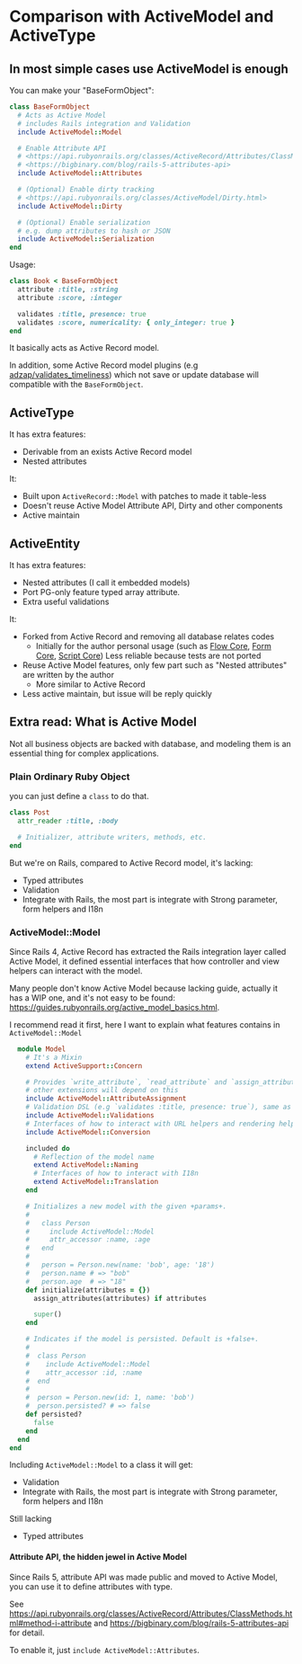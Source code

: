 # Comparison with ActiveModel and ActiveType

## In most simple cases use ActiveModel is enough

You can make your "BaseFormObject":

```ruby
class BaseFormObject
  # Acts as Active Model
  # includes Rails integration and Validation
  include ActiveModel::Model

  # Enable Attribute API
  # <https://api.rubyonrails.org/classes/ActiveRecord/Attributes/ClassMethods.html#method-i-attribute>
  # <https://bigbinary.com/blog/rails-5-attributes-api>
  include ActiveModel::Attributes

  # (Optional) Enable dirty tracking
  # <https://api.rubyonrails.org/classes/ActiveModel/Dirty.html>
  include ActiveModel::Dirty

  # (Optional) Enable serialization
  # e.g. dump attributes to hash or JSON
  include ActiveModel::Serialization
end
```

Usage:

```ruby
class Book < BaseFormObject
  attribute :title, :string
  attribute :score, :integer

  validates :title, presence: true
  validates :score, numericality: { only_integer: true }
end
```

It basically acts as Active Record model.

In addition, some Active Record model plugins (e.g [adzap/validates_timeliness](https://github.com/adzap/validates_timeliness)) which not save or update database will compatible with the `BaseFormObject`.

## ActiveType

It has extra features:

- Derivable from an exists Active Record model
- Nested attributes

It:

- Built upon `ActiveRecord::Model` with patches to made it table-less
- Doesn't reuse Active Model Attribute API, Dirty and other components
- Active maintain

## ActiveEntity

It has extra features:

- Nested attributes (I call it embedded models)
- Port PG-only feature typed array attribute.
- Extra useful validations

It:

- Forked from Active Record and removing all database relates codes
  - Initially for the author personal usage (such as [Flow Core](https://github.com/rails-engine/flow_core), [Form Core](https://github.com/rails-engine/form_core), [Script Core](https://github.com/rails-engine/script_core)) Less reliable because tests are not ported
- Reuse Active Model features, only few part such as "Nested attributes" are written by the author
    - More similar to Active Record
- Less active maintain, but issue will be reply quickly

## Extra read: What is Active Model

Not all business objects are backed with database, and modeling them is an essential thing for complex applications.

### Plain Ordinary Ruby Object

you can just define a `class` to do that.

```ruby
class Post
  attr_reader :title, :body

  # Initializer, attribute writers, methods, etc.
end
```

But we're on Rails, compared to Active Record model, it's lacking:

- Typed attributes
- Validation
- Integrate with Rails, the most part is integrate with Strong parameter, form helpers and I18n

### ActiveModel::Model

Since Rails 4, Active Record has extracted the Rails integration layer called Active Model, it defined essential interfaces that how controller and view helpers can interact with the model.

Many people don't know Active Model because lacking guide, actually it has a WIP one, and it's not easy to be found: <https://guides.rubyonrails.org/active_model_basics.html>.

I recommend read it first, here I want to explain what features contains in `ActiveModel::Model`

```ruby
  module Model
    # It's a Mixin
    extend ActiveSupport::Concern

    # Provides `write_attribute`, `read_attribute` and `assign_attributes` methods as unify attribute accessor,
    # other extensions will depend on this
    include ActiveModel::AttributeAssignment
    # Validation DSL (e.g `validates :title, presence: true`), same as ActiveRecord validations
    include ActiveModel::Validations
    # Interfaces of how to interact with URL helpers and rendering helpers
    include ActiveModel::Conversion

    included do
      # Reflection of the model name
      extend ActiveModel::Naming
      # Interfaces of how to interact with I18n
      extend ActiveModel::Translation
    end

    # Initializes a new model with the given +params+.
    #
    #   class Person
    #     include ActiveModel::Model
    #     attr_accessor :name, :age
    #   end
    #
    #   person = Person.new(name: 'bob', age: '18')
    #   person.name # => "bob"
    #   person.age  # => "18"
    def initialize(attributes = {})
      assign_attributes(attributes) if attributes

      super()
    end

    # Indicates if the model is persisted. Default is +false+.
    #
    #  class Person
    #    include ActiveModel::Model
    #    attr_accessor :id, :name
    #  end
    #
    #  person = Person.new(id: 1, name: 'bob')
    #  person.persisted? # => false
    def persisted?
      false
    end
  end
end
```

Including `ActiveModel::Model` to a class it will get:

- Validation
- Integrate with Rails, the most part is integrate with Strong parameter, form helpers and I18n

Still lacking

- Typed attributes

#### Attribute API, the hidden jewel in Active Model

Since Rails 5, attribute API was made public and moved to Active Model,
you can use it to define attributes with type.

See <https://api.rubyonrails.org/classes/ActiveRecord/Attributes/ClassMethods.html#method-i-attribute> and <https://bigbinary.com/blog/rails-5-attributes-api> for detail.

To enable it, just `include ActiveModel::Attributes`.
